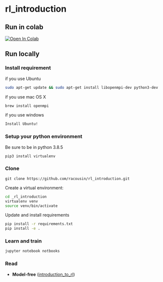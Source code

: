 # rl_introduction

## Run in colab
<a href="https://colab.research.google.com/github/racousin/rl_introduction/blob/master/notebooks/main.ipynb" target="_parent"><img src="https://colab.research.google.com/assets/colab-badge.svg" alt="Open In Colab"/></a>
## Run locally

### Install requirement


if you use Ubuntu
```bash
sudo apt-get update && sudo apt-get install libopenmpi-dev python3-dev zlib1g-dev
```

if you use mac OS X
```bash
brew install openmpi
```

if you use windows
```bash
Install Ubuntu!
```

### Setup your python environment
Be sure to be in python 3.8.5

```bash
pip3 install virtualenv
```
### Clone
```
git clone https://github.com/racousin/rl_introduction.git
```
Create a virtual environment:

```bash
cd _rl_introduction
virtualenv venv
source venv/bin/activate
```

Update and install requirements
```bash
pip install -r requirements.txt
pip install -e .
```

### Learn and train

```bash
jupyter notebook notbooks
```
### Read

- **Model-free** ([introduction_to_rl](introduction_to_rl.pdf))



